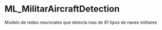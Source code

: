 # ML_MilitarAircraftDetection
Modelo de redes neuronales que detecta mas de 81 tipos de naves militares
